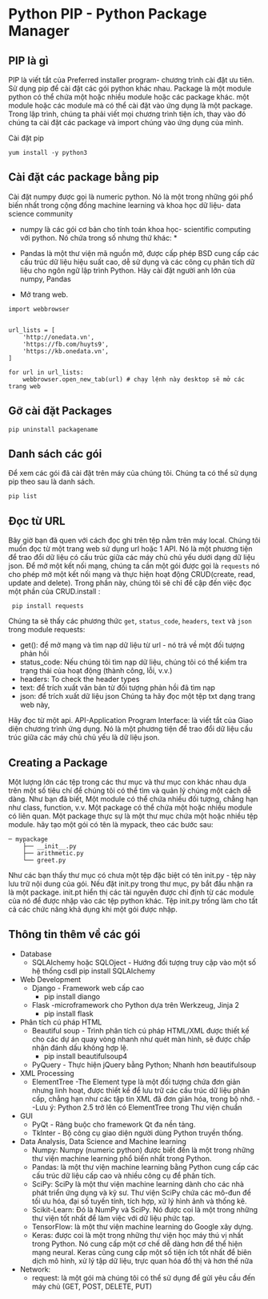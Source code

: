 # Python PIP - Python Package Manager
## PIP là gì
PIP  là viết tắt của Preferred installer program- chương trình cài đặt ưu tiên. Sử dụng pip để cài đặt các gói python khác nhau. Package là một module python có thể chứa một hoặc nhiều module hoặc các package khác. một module hoặc các module mà có thể cài đặt vào ứng dụng là một package. Trong lập trình, chúng ta phải viết mọi chương trình tiện ích, thay vào đó chúng ta cài đặt các package và import chúng vào ứng dụng của mình.

Cài đặt pip
```
yum install -y python3
```

## Cài đặt các package bằng pip
Cài đặt numpy được gọi là numeric python. Nó là một trong những gói phổ biến nhất trong cộng đồng machine learning và khoa học dữ liệu- data science community

* numpy là các gói cơ bản cho tính toán khoa học- scientific computing với python. Nó chứa trong số nhưng thứ khác:
    * 
* Pandas là một thư viện mã nguồn mở, được cấp phép BSD cung cấp các cấu trúc dữ liệu hiệu suất cao, dễ sử dụng và các công cụ phân tích dữ liệu cho ngôn ngữ lập trình Python. Hãy cài đặt người anh lớn của numpy, Pandas

* Mở trang web.
```
import webbrowser


url_lists = [
    'http://onedata.vn',
    'https://fb.com/huyts9',
    'https://kb.onedata.vn',
]

for url in url_lists:
    webbrowser.open_new_tab(url) # chạy lệnh này desktop sẽ mở các trang web
```
## Gỡ cài đặt Packages
```
pip uninstall packagename
```

## Danh sách các gói
Để xem các gói đã cài đặt trên máy của chúng tôi. Chúng ta có thể sử dụng pip theo sau là danh sách.
```
pip list
```

## Đọc từ URL
Bây giờ bạn đã quen với cách đọc ghi trên tệp nằm trên máy local. Chúng tôi muốn đọc từ một trang web sử dụng url hoặc 1 API. Nó là một phương tiện để trao đổi dữ liệu có cấu trúc giữa các máy chủ chủ yếu dưới dạng dữ liệu json. Để mở một kết nối mạng, chúng ta cần một gói được gọi là `requests` nó cho phép mở một kết nối mạng và thực hiện hoạt động CRUD(create, read, update and delete). Trong phần này, chúng tôi sẽ chỉ đề cập đến việc đọc một phần của CRUD.install :
```
 pip install requests   
```

Chúng ta sẽ thấy các phương thức `get`, `status_code`, `headers`, `text` và `json` trong module requests:
* get(): để mở mạng và tìm nạp dữ liệu từ url - nó trả về một đối tượng phản hồi
* status_code: Nếu chúng tôi tìm nạp dữ liệu, chúng tôi có thể kiểm tra trạng thái của hoạt động (thành công, lỗi, v.v.)
* headers: To check the header types
* text: để trích xuất văn bản từ đối tượng phản hồi đã tìm nạp
* json: để trích xuất dữ liệu json Chúng ta hãy đọc một tệp txt dạng trang web này,

Hãy đọc từ một api. API-Application Program Interface: là viết tắt của Giao diện chương trình ứng dụng. Nó là một phương tiện để trao đổi dữ liệu cấu trúc giữa các máy chủ chủ yếu là dữ liệu json.

## Creating a Package

Một lượng lớn các tệp trong các thư mục và thư mục con khác nhau dựa trên một số tiêu chí để chúng tôi có thể tìm và quản lý chúng một cách dễ dàng. Như bạn đã biết, Một module có thể chứa nhiều đối tượng, chẳng hạn như class, function, v.v. Một package có thể chứa một hoặc nhiều module có liên quan. Một package thực sự là một thư mục chứa một hoặc nhiều tệp module. hãy tạo một gói có tên là mypack, theo các bước sau:
```
─ mypackage
    ├── __init__.py
    ├── arithmetic.py
    └── greet.py
```

Như các bạn thấy thư mục có chưa một tệp đặc biệt có tên init.py - tệp này lưu trữ nội dung của gói. Nếu đặt init.py trong thư mục, py bắt đầu nhận ra là một package. init.pt hiển thị các tài nguyên được chỉ định từ các module của nó để được nhập vào các tệp python khác. Tệp init.py trống làm cho tất cả các chức năng khả dụng khi một gói được nhập. 
## Thông tin thêm về các gói
* Database 
    * SQLAIchemy hoặc SQLOject - Hướng đối tượng truy cập vào một số hệ thống csdl
        pip install SQLAIchemy
* Web Development
    * Django - Framework web cấp cao
        * pip install diango
    * Flask -microframework cho Python dựa trên Werkzeug, Jinja 2
        * pip install flask
* Phân tích cú pháp HTML 
    * Beautiful soup - Trình phân tích cú pháp HTML/XML được thiết kế cho các dự án quay vòng nhanh như quét màn hình, sẽ được chấp nhận đánh dấu không hợp lệ.
        * pip install beautifulsoup4
    * PyQuery - Thực hiện jQuery bằng Python; Nhanh hơn beautifulsoup
* XML Processing
    * ElementTree -The Element type là một đối tượng chứa đơn giản nhưng linh hoạt, được thiết kế để lưu trữ các cấu trúc dữ liệu phân cấp, chẳng hạn như các tập tin XML đã đơn giản hóa, trong bộ nhớ. --Lưu ý: Python 2.5 trở lên có ElementTree trong Thư viện chuẩn
* GUI
    * PyQt - Ràng buộc cho framework Qt đa nền tảng.
    * TkInter - Bộ công cụ giao diện người dùng Python truyền thống.
* Data Analysis, Data Science and Machine learning
    * Numpy: Numpy (numeric python) được biết đến là một trong những thư viện machine learning phổ biến nhất trong Python.
    * Pandas: là một thư viện machine learning bằng Python cung cấp các cấu trúc dữ liệu cấp cao và nhiều công cụ để phân tích.
    * SciPy: SciPy là một thư viện machine learning dành cho các nhà phát triển ứng dụng và kỹ sư. Thư viện SciPy chứa các mô-đun để tối ưu hóa, đại số tuyến tính, tích hợp, xử lý hình ảnh và thống kê.
    * Scikit-Learn: Đó là NumPy và SciPy. Nó được coi là một trong những thư viện tốt nhất để làm việc với dữ liệu phức tạp.
    * TensorFlow: là một thư viện machine learning do Google xây dựng.
    * Keras: được coi là một trong những thư viện học máy thú vị nhất trong Python. Nó cung cấp một cơ chế dễ dàng hơn để thể hiện mạng neural. Keras cũng cung cấp một số tiện ích tốt nhất để biên dịch mô hình, xử lý tập dữ liệu, trực quan hóa đồ thị và hơn thế nữa
* Network:
    * request: là một gói mà chúng tôi có thể sử dụng để gửi yêu cầu đến máy chủ (GET, POST, DELETE, PUT)